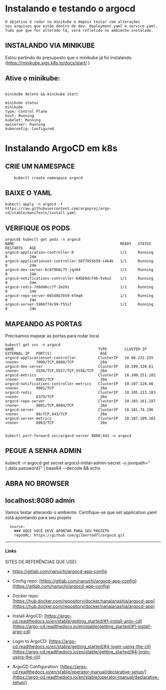 # Instalando e testando o argocd
    O objetivo é rodar no minikube e depois testar com alterações 
    nos arquivos que estão dentro de dev: deployment.yaml e service.yaml. 
    Tudo que que for alterado lá, será refletido no ambiente instalado. 
## INSTALANDO VIA MINIKUBE

Estou partindo do presuposto que o minikube já foi instalando. (https://minikube.sigs.k8s.io/docs/start/ )

## Ative o minikube:
```

minikube delete && minikube start

minikube status 
minikube
type: Control Plane
host: Running
kubelet: Running
apiserver: Running
kubeconfig: Configured

```
# Instalando  ArgoCD em  k8s
## CRIE UM NAMESPACE

``` 
    kubectl create namespace argocd
```

## BAIXE O YAML
```
kubectl apply -n argocd -f https://raw.githubusercontent.com/argoproj/argo-cd/stable/manifests/install.yaml
```
## VERIFIQUE OS PODS
``` 
argocd$ kubectl get pods -n argocd
NAME                                                READY   STATUS    RESTARTS   AGE
argocd-application-controller-0                     1/1     Running   0          24m
argocd-applicationset-controller-5877955b59-s4k4k   1/1     Running   0          24m
argocd-dex-server-6c87968c75-jqn94                  1/1     Running   0          24m
argocd-notifications-controller-64bb8dcf46-5v6v2    1/1     Running   0          24m
argocd-redis-7d8d46cc7f-2m2dz                       1/1     Running   0          24m
argocd-repo-server-665d6b7b59-4fmq8                 1/1     Running   0          24m
argocd-server-5986f74c99-f55sf                      1/1     Running   0          24m
``` 


##  MAPEANDO AS PORTAS
Precisamos mapear as portas para rodar local 
``` 
kubectl get svc -n argocd 
NAME                                      TYPE        CLUSTER-IP       EXTERNAL-IP   PORT(S)                      AGE
argocd-applicationset-controller          ClusterIP   10.98.232.255    <none>        7000/TCP,8080/TCP            26m
argocd-dex-server                         ClusterIP   10.109.120.61    <none>        5556/TCP,5557/TCP,5558/TCP   26m
argocd-metrics                            ClusterIP   10.100.251.102   <none>        8082/TCP                     26m
argocd-notifications-controller-metrics   ClusterIP   10.107.128.46    <none>        9001/TCP                     26m
argocd-redis                              ClusterIP   10.105.213.183   <none>        6379/TCP                     26m
argocd-repo-server                        ClusterIP   10.103.161.187   <none>        8081/TCP,8084/TCP            26m
argocd-server                             ClusterIP   10.101.74.196    <none>        80/TCP,443/TCP               26m
argocd-server-metrics                     ClusterIP   10.107.189.165   <none>        8083/TCP                     26m


kubectl port-forward svc/argocd-server 8080:443 -n argocd
``` 

## PEGUE A SENHA ADMIN
kubectl -n argocd get secret argocd-initial-admin-secret -o jsonpath="{.data.password}" | base64 --decode && echo

## ABRA NO BROWSER 
localhost:8080  admin 
---
Vamos testar alterando o ambiente. 
Certifique-se que set application.yaml está apontando para seu projeto
```
  source:
    ### AQUI VOCÊ DEVE APONTAR PARA SEU PROJETO
    repoURL: https://github.com/gilbertodfl/argocd.git
```
---
#### Links
SITES DE REFERÊNCIAS QUE USEI: 
* https://gitlab.com/nanuchi/argocd-app-config

* Config repo: [https://gitlab.com/nanuchi/argocd-app-config](https://gitlab.com/nanuchi/argocd-app-config)

* Docker repo: [https://hub.docker.com/repository/docker/nanajanashia/argocd-app](https://hub.docker.com/repository/docker/nanajanashia/argocd-app)

* Install ArgoCD: [https://argo-cd.readthedocs.io/en/stable/getting_started/#1-install-argo-cd](https://argo-cd.readthedocs.io/en/stable/getting_started/#1-install-argo-cd)

* Login to ArgoCD: [https://argo-cd.readthedocs.io/en/stable/getting_started/#4-login-using-the-cli](https://argo-cd.readthedocs.io/en/stable/getting_started/#4-login-using-the-cli)

* ArgoCD Configuration: [https://argo-cd.readthedocs.io/en/stable/operator-manual/declarative-setup/](https://argo-cd.readthedocs.io/en/stable/operator-manual/declarative-setup/)
